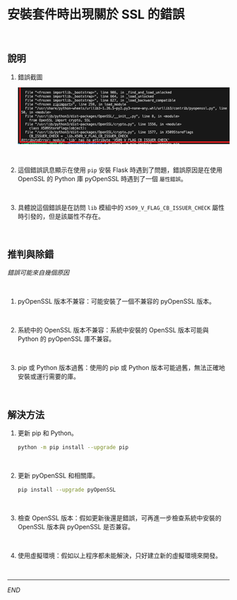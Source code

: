 # 安裝套件時出現關於 SSL 的錯誤

<br>

## 說明

1. 錯誤截圖

   ![](images/img_17.png)

<br>

2. 這個錯誤訊息顯示在使用 `pip` 安裝 Flask 時遇到了問題，錯誤原因是在使用 OpenSSL 的 Python 庫 pyOpenSSL 時遇到了一個 `屬性錯誤`。

<br>

3. 具體說這個錯誤是在訪問 `lib` 模組中的 `X509_V_FLAG_CB_ISSUER_CHECK` 屬性時引發的，但是該屬性不存在。

<br>

## 推判與除錯

_錯誤可能來自幾個原因_

<br>

1. pyOpenSSL 版本不兼容：可能安裝了一個不兼容的 pyOpenSSL 版本。

<br>

2. 系統中的 OpenSSL 版本不兼容：系統中安裝的 OpenSSL 版本可能與 Python 的 pyOpenSSL 庫不兼容。

<br>

3. pip 或 Python 版本過舊：使用的 pip 或 Python 版本可能過舊，無法正確地安裝或運行需要的庫。

<br>

## 解決方法

1. 更新 pip 和 Python。

   ```bash
   python -m pip install --upgrade pip
   ```

<br>

2. 更新 pyOpenSSL 和相關庫。
   
   ```bash
   pip install --upgrade pyOpenSSL
   ```

<br>

3. 檢查 OpenSSL 版本：假如更新後還是錯誤，可再進一步檢查系統中安裝的 OpenSSL 版本與 pyOpenSSL 是否兼容。

<br>

4. 使用虛擬環境：假如以上程序都未能解決，只好建立新的虛擬環境來開發。

<br>

___

_END_